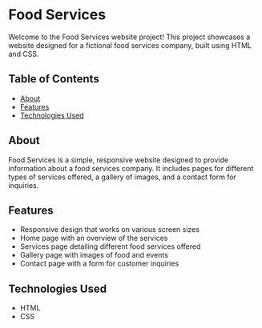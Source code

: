 # Food Services

Welcome to the Food Services website project! This project showcases a website designed for a fictional food services company, built using HTML and CSS.

## Table of Contents

- [About](#about)
- [Features](#features)
- [Technologies Used](#technologies-used)

## About

Food Services is a simple, responsive website designed to provide information about a food services company. It includes pages for different types of services offered, a gallery of images, and a contact form for inquiries.

## Features

- Responsive design that works on various screen sizes
- Home page with an overview of the services
- Services page detailing different food services offered
- Gallery page with images of food and events
- Contact page with a form for customer inquiries

## Technologies Used

- HTML
- CSS
